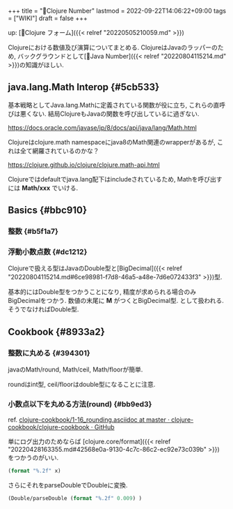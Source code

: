 +++
title = "📝Clojure Number"
lastmod = 2022-09-22T14:06:22+09:00
tags = ["WIKI"]
draft = false
+++

up: [📝Clojure フォーム]({{< relref "20220505210059.md" >}})

Clojureにおける数値及び演算についてまとめる. ClojureはJavaのラッパーのため, バックグラウンドとして[📝Java Number]({{< relref "20220804115214.md" >}})の知識がほしい.


## java.lang.Math Interop {#5cb533}

基本戦略としてJava.lang.Mathに定義されている関数が役に立ち, これらの直呼びは悪くない. 結局ClojureもJavaの関数を呼び出しているに過ぎない.

<https://docs.oracle.com/javase/jp/8/docs/api/java/lang/Math.html>

Clojureはclojure.math namespaceにjava8のMath関連のwrapperがあるが, これは全て網羅されているのかな？

<https://clojure.github.io/clojure/clojure.math-api.html>

Clojureではdefaultでjava.lang配下はincludeされているため, Mathを呼び出すには **Math/xxx** でいける.


## Basics {#bbc910}


### 整数 {#b5f1a7}


### 浮動小数点数 {#dc1212}

Clojureで扱える型はJavaのDouble型と[BigDecimal]({{< relref "20220804115214.md#6ce98981-f7d8-46a5-a48e-7d6e072433f3" >}})型.

基本的にはDouble型をつかうことになり, 精度が求められる場合のみBigDecimalをつかう. 数値の末尾に **M** がつくとBigDecimal型. として扱われる. そうでなければDouble型.


## Cookbook {#8933a2}


### 整数に丸める {#394301}

javaのMath/round, Math/ceil, Math/floorが簡単.

roundはint型, ceil/floorはdouble型になることに注意.


### 小数点以下を丸める方法(round) {#bb9ed3}

ref. [clojure-cookbook/1-16_rounding.asciidoc at master · clojure-cookbook/clojure-cookbook · GitHub](https://github.com/clojure-cookbook/clojure-cookbook/blob/master/01_primitive-data/1-16_rounding.asciidoc)

単にログ出力のためならば [clojure.core/format]({{< relref "20220428163355.md#42568e0a-9130-4c7c-86c2-ec92e73c039b" >}}) をつかうのがいい.

```clojure
(format "%.2f" x)
```

さらにそれをparseDoubleでDoubleに変換.

```clojure
(Double/parseDouble (format "%.2f" 0.009) )
```
